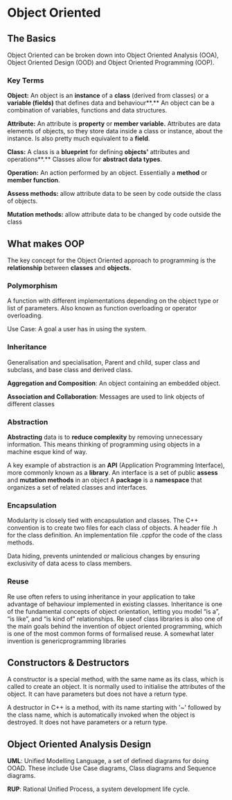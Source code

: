 # Object Oriented

## The Basics

Object Oriented can be broken down into Object Oriented Analysis \(OOA\), Object Oriented Design \(OOD\) and Object Oriented Programming \(OOP\).

### Key Terms

**Object:** An object is an **instance** of a **class** \(derived from classes\) or a **variable \(fields\)** that defines data and behaviour**.** An object can be a combination of variables, functions and data structures.

**Attribute:** An attribute is **property** or **member variable.** Attributes are data elements of objects, so they store data inside a class or instance, about the instance. Is also pretty much equivalent to a **field**.

**Class:** A class is a **blueprint** for defining **objects'** attributes and operations**.** Classes allow for **abstract data types**.

**Operation:** An action performed by an object. Essentially a **method** or **member function**.

**Assess methods:** allow attribute data to be seen by code outside the class of objects.

**Mutation methods:** allow attribute data to be changed by code outside the class

## What makes OOP

The key concept for the Object Oriented approach to programming is the **relationship** between **classes** and **objects.**

### Polymorphism

A function with different implementations depending on the object type or list of parameters. Also known as function overloading or operator overloading.

Use Case: A goal a user has in using the system.

### Inheritance

Generalisation and specialisation, Parent and child, super class and subclass, and base class and derived class.

**Aggregation and Composition**: An object containing an embedded object.

**Association and Collaboration**: Messages are used to link objects of different classes

### Abstraction

**Abstracting** data is to **reduce complexity** by removing unnecessary information. This means thinking of programming using objects in a machine esque kind of way.

A key example of abstraction is an **API** \(Application Programming Interface\), more commonly known as a **library**. An interface is a set of public **assess** and **mutation methods** in an object A **package** is a **namespace** that organizes a set of related classes and interfaces.

### Encapsulation

Modularity is closely tied with encapsulation and classes. The C++ convention is to create two files for each class of objects. A header file .h for the class definition. An implementation file .cppfor the code of the class methods.

Data hiding, prevents unintended or malicious changes by ensuring exclusivity of data acess to class members.

### Reuse

Re use often refers to using inheritance in your application to take advantage of behaviour implemented in existing classes. Inheritance is one of the fundamental concepts of object orientation, letting you model “is a”, “is like”, and “is kind of” relationships. Re useof class libraries is also one of the main goals behind the invention of object oriented programming, which is one of the most common forms of formalised reuse. A somewhat later invention is genericprogramming libraries

## Constructors & Destructors

A constructor is a special method, with the same name as its class, which is called to create an object. It is normally used to initialise the attributes of the object. It can have parameters but does not have a return type.

A destructor in C++ is a method, with its name starting with '~' followed by the class name, which is automatically invoked when the object is destroyed. It does not have parameters or a return type.

## Object Oriented Analysis Design

**UML**: Unified Modelling Language, a set of defined diagrams for doing OOAD. These include Use Case diagrams, Class diagrams and Sequence diagrams.

**RUP**: Rational Unified Process, a system development life cycle.

